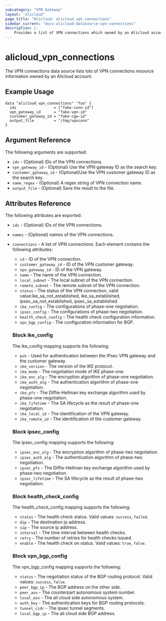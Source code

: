 ```yaml
---
subcategory: "VPN Gateway"
layout: "alicloud"
page_title: "Alicloud: alicloud_vpn_connections"
sidebar_current: "docs-alicloud-datasource-vpn-connections"
description: |-
    Provides a list of VPN connections which owned by an Alicloud account.
---
```


# alicloud\_vpn_connections

The VPN connections data source lists lots of VPN connections resource information owned by an Alicloud account.

## Example Usage

```
data "alicloud_vpn_connections" "foo" {
  ids                 = ["fake-conn-id"]
  vpn_gateway_id      = "fake-vpn-id"
  customer_gateway_id = "fake-cgw-id"
  output_file         = "/tmp/vpnconn"
}

```

## Argument Reference

The following arguments are supported:

* `ids` - (Optional) IDs of the VPN connections.
* `vpn_gateway_id` - (Optional) Use the VPN gateway ID as the search key.
* `customer_gateway_id` - (Optional)Use the VPN customer gateway ID as the search key.
* `name_regex` - (Optional) A regex string of VPN connection name.
* `output_file` - (Optional) Save the result to the file.

## Attributes Reference

The following attributes are exported:

* `ids` - (Optional) IDs of the VPN connections.
* `names` - (Optional) names of the VPN connections.
* `connections` - A list of VPN connections. Each element contains the following attributes:
  * `id` - ID of the VPN connection.
  * `customer_gateway_id` - ID of the VPN customer gateway.
  * `vpn_gateway_id` - ID of the VPN gateway.
  * `name` - The name of the VPN connection.
  * `local_subnet` - The local subnet of the VPN connection.
  * `remote_subnet` - The remote subnet of the VPN connection.
  * `status` - The status of the VPN connection, valid value:ike_sa_not_established, ike_sa_established, ipsec_sa_not_established, ipsec_sa_established.
  * `ike_config` - The configurations of phase-one negotiation.
  * `ipsec_config` - The configurations of phase-two negotiation.
  * `health_check_config` - The health check configuration information.
  * `vpn_bgp_config` - The configuration information for BGP.

  ### Block ike_config

  The ike_config mapping supports the following:

  * `psk` - Used for authentication between the IPsec VPN gateway and the customer gateway.
  * `ike_version` - The version of the IKE protocol. 
  * `ike_mode` - The negotiation mode of IKE phase-one. 
  * `ike_enc_alg` - The encryption algorithm of phase-one negotiation. 
  * `ike_auth_alg` - The authentication algorithm of phase-one negotiation. 
  * `ike_pfs` - The Diffie-Hellman key exchange algorithm used by phase-one negotiation. 
  * `ike_lifetime` - The SA lifecycle as the result of phase-one negotiation. 
  * `ike_local_id` - The identification of the VPN gateway.
  * `ike_remote_id` - The identification of the customer gateway.

  ### Block ipsec_config

  The ipsec_config mapping supports the following:

  * `ipsec_enc_alg` - The encryption algorithm of phase-two negotiation. 
  * `ipsec_auth_alg` - The authentication algorithm of phase-two negotiation. 
  * `ipsec_pfs` - The Diffie-Hellman key exchange algorithm used by phase-two negotiation. 
  * `ipsec_lifetime` - The SA lifecycle as the result of phase-two negotiation. 

  ### Block health_check_config

  The health_check_config mapping supports the following:

  * `status` - The health check status. Valid values: `success`, `failed`.
  * `dip` - The destination ip address.
  * `sip` - The source ip address.
  * `interval` - The time interval between health checks.
  * `retry` - The number of retries for health checks issued. 
  * `enable` - The health check on status. Valid values: `true`, `false`.

  ### Block vpn_bgp_config

  The vpn_bgp_config mapping supports the following:

  * `status` - The negotiation status of the BGP routing protocol. Valid values: `success`, `false`.
  * `peer_bgp_ip` - The BGP address on the other side.
  * `peer_asn` - The counterpart autonomous system number.
  * `local_asn` - The ali cloud side autonomous system.
  * `auth_key` - The authentication keys for BGP routing protocols.
  * `tunnel_cidr` - The ipsec tunnel segments.
  * `local_bgp_ip` - The ali cloud side BGP address.